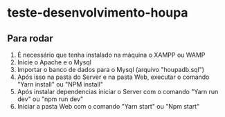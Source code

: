 # teste-desenvolvimento-houpa
## Para rodar
1. É necessário que tenha instalado na máquina o XAMPP ou WAMP
2. Inicie o Apache e o Mysql
3. Importar o banco de dados para o Mysql (arquivo "houpadb.sql")
4. Após isso na pasta do Server e na pasta Web, executar o comando "Yarn install" ou "NPM install"
5. Após instalar dependencias iniciar o Server com o comando "Yarn run dev" ou "npm run dev"
6. Iniciar a pasta Web com o comando "Yarn start" ou "Npm start"
